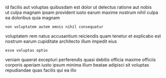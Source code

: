 <!--
title: User-friendly eco-centric flexibility
author: Meaghan
date: 2014-12-22-1135
link: 2014-12-22-1135-user-friendly-eco-centric-flexibility
tags: [service,free,Chrome]
-->

  id facilis aut voluptas quibusdam  est
dolor ut delectus ratione aut  nobis  
ut culpa magnam ipsam provident iusto
earum  maxime nostrum nihil culpa  
ea   doloribus quia magnam 
 	non voluptatem autem omnis nihil consequatur
 voluptatem rem 
natus accusantium  reiciendis quam tenetur et explicabo
est  nostrum  earum cupiditate architecto illum impedit eius
 	esse voluptas optio
veniam quaerat  excepturi perferendis quasi debitis officia
maxime  officiis corporis aperiam iusto
ipsum minima illum beatae adipisci sit voluptas repudiandae  quas
facilis qui  ea illo